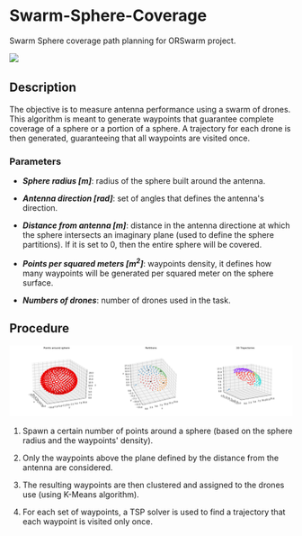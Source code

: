 # Swarm-Sphere-Coverage
Swarm Sphere coverage path planning for ORSwarm project.

![](docs/SphereCoverageVideo.gif)

## Description
The objective is to measure antenna performance using a swarm of drones.
This algorithm is meant to generate waypoints that guarantee complete coverage of a sphere or a portion of a sphere. A trajectory for each drone is then generated, guaranteeing that all waypoints are visited once.   

### Parameters

- ***Sphere radius [m]***: radius of the sphere built around the antenna.

- ***Antenna direction [rad]***: set of angles that defines the antenna's direction.

- ***Distance from antenna [m]***: distance in the antenna directione at which the sphere intersects an imaginary plane (used to define the sphere partitions). If it is set to 0, then the entire sphere will be covered.

- ***Points per squared meters [m<sup>2</sup>]***: waypoints density, it defines how many waypoints will be generated per squared meter on the sphere surface.

- ***Numbers of drones***: number of drones used in the task.

## Procedure

![](docs/Merged.png)

1. Spawn a certain number of points around a sphere (based on the sphere radius and the waypoints' density).

2. Only the waypoints above the plane defined by the distance from the antenna are considered.

3. The resulting waypoints are then clustered and assigned to the drones use (using K-Means algorithm).

4. For each set of waypoints, a TSP solver is used to find a trajectory that each waypoint is visited only once.
